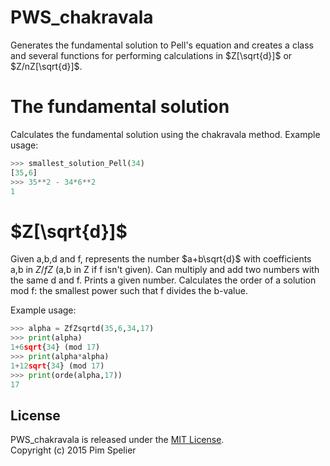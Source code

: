 # PWS_chakravala
Generates the fundamental solution to Pell's equation and creates a class and several functions for performing calculations in $Z[\sqrt{d}]$ or $Z/nZ[\sqrt{d}]$.

# The fundamental solution
Calculates the fundamental solution using the chakravala method.
Example usage:
```python
>>> smallest_solution_Pell(34)
[35,6]
>>> 35**2 - 34*6**2
1
```

# $Z[\sqrt{d}]$
Given a,b,d and f, represents the number $a+b\sqrt{d}$ with coefficients a,b in $Z/fZ$ (a,b in Z if f isn't given).
Can multiply and add two numbers with the same d and f.
Prints a given number.
Calculates the order of a solution mod f: the smallest power such that f divides the b-value.

Example usage:
```python
>>> alpha = ZfZsqrtd(35,6,34,17)
>>> print(alpha)
1+6sqrt{34} (mod 17)
>>> print(alpha*alpha)
1+12sqrt{34} (mod 17)
>>> print(orde(alpha,17))
17
```


## License

PWS_chakravala is released under the [MIT License](http://opensource.org/licenses/MIT).  
Copyright (c) 2015 Pim Spelier
